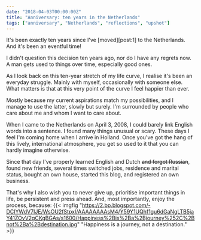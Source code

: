 ```yaml
---
date: "2018-04-03T00:00:00Z"
title: "Anniversary: ten years in the Netherlands"
tags: ["anniversary", "Netherlands", "reflections", "upshot"]
---
```


It's been exactly ten years since I've [moved][post:1] to the Netherlands. And it's been an eventful time!

<!--more-->

I didn't question this decision ten years ago, nor do I have any regrets now. A man gets used to things over time, especially good ones.

As I look back on this ten-year stretch of my life curve, I realise it's been an everyday struggle. Mainly with myself, occasionally with someone else. What matters is that at this very point of the curve I feel happier than ever.

Mostly because my current aspirations match my possibilities, and I manage to use the latter, slowly but surely. I'm surrounded by people who care about me and whom I want to care about.

When I came to the Netherlands on April 3, 2008, I could barely link English words into a sentence. I found many things unusual or scary. These days I feel I'm coming home when I arrive in Holland. Once you've got the hang of this lively, international atmosphere, you get so used to it that you can hardly imagine otherwise.

Since that day I've properly learned English and Dutch ~~and forgot Russian~~, found new friends, several times switched jobs, residence and marital status, bought an own house, started this blog, and registered an own business.

That's why I also wish you to never give up, prioritise important things in life, be persistent and press ahead. And, most importantly, enjoy the process, because:
{{< imgfig "https://2.bp.blogspot.com/-DCIYWdV7IJE/WsOU2fStpxI/AAAAAAAAsM4/Y59Y1UQhf1gu6dGaNgLTB5jaY41ZOvV2gCKgBGAs/s1600/Happiness%2Bis%2Ba%2Bjourney%252C%2Bnot%2Ba%2Bdestination.jpg" "Happiness is a journey, not a destination." >}}
